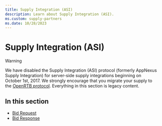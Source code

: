 ```yaml
---
title: Supply Integration (ASI)
description: Learn about Supply Integration (ASI).
ms.custom: supply-partners
ms.date: 10/28/2023
---
```



# Supply Integration (ASI)

> [!WARNING]
> We have disabled the Supply Integration (ASI) protocol (formerly AppNexus Supply Integration) for server-side supply integrations beginning on October 1st, 2017. We strongly encourage that you migrate your supply to the [OpenRTB protocol](openrtb-specs.md). Everything in this section is legacy content.

## In this section

- [Bid Request](bid-request.md)
- [Bid Response](bid-response.md)
